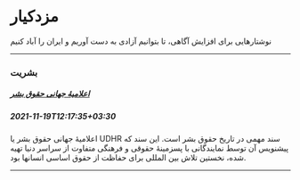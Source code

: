 # مزدکیار
نوشتارهایی برای افزایش آگاهی، تا بتوانیم آزادی به دست آوریم و ایران را آباد کنیم

---

### بشریت

##### [اعلامیهٔ جهانی حقوق بشر](../content/humanity/universal-declaration-of-human-rights/)
##### 2021-11-19T12:17:35+03:30
اعلامیهٔ جهانی حقوق بشر یا UDHR سند مهمی در تاریخ حقوق بشر است. این سند که پیشنویس آن توسط نمایندگانی با پسزمینهٔ حقوقی و فرهنگی متفاوت از سراسر دنیا تهیه شده، نخستین تلاش بین المللی برای حفاظت از حقوق اساسی انسانها بود.

---

